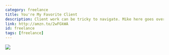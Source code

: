 ```yaml
---
category: freelance
title: You're My Favorite Client
description: Client work can be tricky to navigate. Mike here goes over his ways to build connections with his clients.
link: http://amzn.to/2wFGkWA
id: freelance
tags: [freelance]
---
```

<a target="_blank"  href="https://www.amazon.com/gp/product/1937557146/ref=as_li_tl?ie=UTF8&camp=1789&creative=9325&creativeASIN=1937557146&linkCode=as2&tag=compassofdesi-20&linkId=379e09289cbfc51fe09ff750c04f38ff"><img border="0" src="//ws-na.amazon-adsystem.com/widgets/q?_encoding=UTF8&MarketPlace=US&ASIN=1937557146&ServiceVersion=20070822&ID=AsinImage&WS=1&Format=_SL250_&tag=compassofdesi-20" ></a><img src="//ir-na.amazon-adsystem.com/e/ir?t=compassofdesi-20&l=am2&o=1&a=1937557146" width="1" height="1" border="0" alt="" style="border:none !important; margin:0px !important;" />
